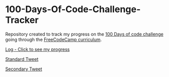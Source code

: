 # 100-Days-Of-Code-Challenge-Tracker  

Repository created to track my progress on the [100 Days of code challenge](https://www.100daysofcode.com/) going through the [FreeCodeCamp curriculum](https://www.freecodecamp.org/learn).

[Log - Click to see my progress](https://github.com/masterneme/100-Days-Of-Code-Challenge-Tracker/blob/main/log.md)

[Standard Tweet](https://twitter.com/intent/tweet?text=Day%20%3A%20%20pomodoros%20%2b%20review%0d%0d%23%31%30%30DaysOfCode%20%23FreeCodeCamp)

[Secondary Tweet](https://twitter.com/intent/tweet?text=Day%20%3A%20%20pomodoros%20%2b%20review%0d%0d%23%31%30%30DaysOfCode)
